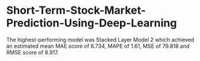 # Short-Term-Stock-Market-Prediction-Using-Deep-Learning

The highest-performing model was Stacked Layer Model 2 which achieved an estimated mean MAE score of 6.734, MAPE of 1.61, MSE of 79.818 and RMSE score of 8.917.
